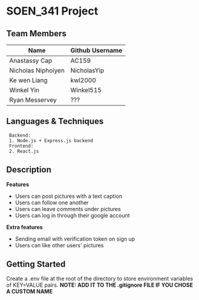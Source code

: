 # SOEN_341 Project

## Team Members

| Name | Github Username |    
|--|--|    
| Anastassy Cap | AC159 |    
| Nicholas Niphoiyen | NicholasYip |    
| Ke wen Liang | kwl2000 |    
| Winkel Yin | Winkel515 |
| Ryan Messervey | ??? |


## Languages & Techniques

     Backend:  
	 1. Node.js + Express.js backend  
	 Frontend: 
	 2. React.js

## Description

**Features**
- Users can post pictures with a text caption
- Users can follow one another
- Users can leave comments under pictures
- Users can log in through their google account

**Extra features**
- Sending email with verification token on sign up
- Users can like other users' pictures

## Getting Started

Create a .env file at the root of the directory to store environment variables of KEY=VALUE pairs.
**NOTE: ADD IT TO THE .gitignore FILE IF YOU CHOSE A CUSTOM NAME**

